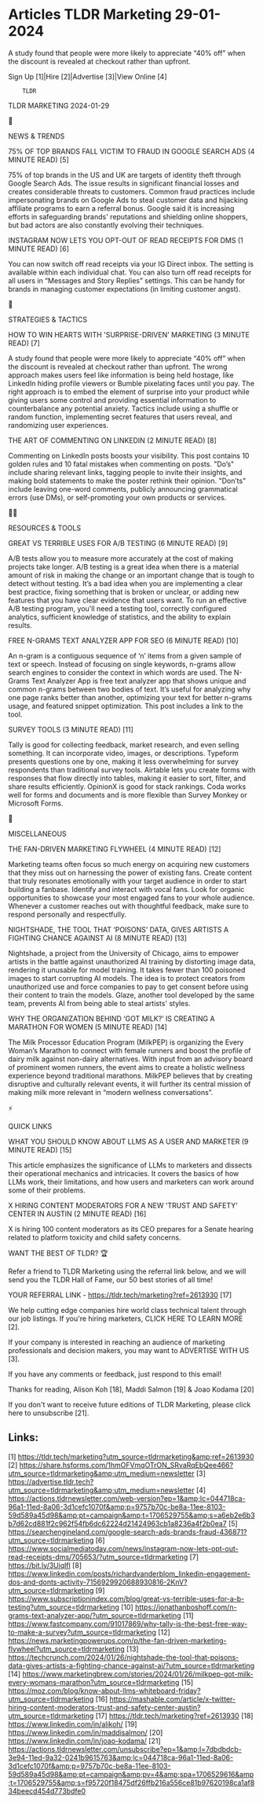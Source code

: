 # Articles TLDR Marketing 29-01-2024

A study found that people were more likely to appreciate “40% off”
when the discount is revealed at checkout rather than upfront.  

Sign Up [1]|Hire [2]|Advertise [3]|View Online [4] 

		TLDR 

TLDR MARKETING 2024-01-29

📱 

NEWS & TRENDS

 75% OF TOP BRANDS FALL VICTIM TO FRAUD IN GOOGLE SEARCH ADS (4 MINUTE
READ) [5] 

 75% of top brands in the US and UK are targets of identity theft
through Google Search Ads. The issue results in significant financial
losses and creates considerable threats to customers. Common fraud
practices include impersonating brands on Google Ads to steal customer
data and hijacking affiliate programs to earn a referral bonus. Google
said it is increasing efforts in safeguarding brands' reputations and
shielding online shoppers, but bad actors are also constantly evolving
their techniques. 

 INSTAGRAM NOW LETS YOU OPT-OUT OF READ RECEIPTS FOR DMS (1 MINUTE
READ) [6] 

 You can now switch off read receipts via your IG Direct inbox. The
setting is available within each individual chat. You can also turn
off read receipts for all users in “Messages and Story Replies”
settings. This can be handy for brands in managing customer
expectations (in limiting customer angst). 

🚀 

STRATEGIES & TACTICS

 HOW TO WIN HEARTS WITH 'SURPRISE-DRIVEN' MARKETING (3 MINUTE READ)
[7] 

 A study found that people were more likely to appreciate “40%
off” when the discount is revealed at checkout rather than upfront.
The wrong approach makes users feel like information is being held
hostage, like LinkedIn hiding profile viewers or Bumble pixelating
faces until you pay. The right approach is to embed the element of
surprise into your product while giving users some control and
providing essential information to counterbalance any potential
anxiety. Tactics include using a shuffle or random function,
implementing secret features that users reveal, and randomizing user
experiences. 

 THE ART OF COMMENTING ON LINKEDIN (2 MINUTE READ) [8] 

 Commenting on LinkedIn posts boosts your visibility. This post
contains 10 golden rules and 10 fatal mistakes when commenting on
posts. "Do’s" include sharing relevant links, tagging people to
invite their insights, and making bold statements to make the poster
rethink their opinion. "Don’ts" include leaving one-word comments,
publicly announcing grammatical errors (use DMs), or self-promoting
your own products or services. 

🧑‍💻 

RESOURCES & TOOLS

 GREAT VS TERRIBLE USES FOR A/B TESTING (6 MINUTE READ) [9] 

 A/B tests allow you to measure more accurately at the cost of making
projects take longer. A/B testing is a great idea when there is a
material amount of risk in making the change or an important change
that is tough to detect without testing. It’s a bad idea when you
are implementing a clear best practice, fixing something that is
broken or unclear, or adding new features that you have clear evidence
that users want. To run an effective A/B testing program, you'll need
a testing tool, correctly configured analytics, sufficient knowledge
of statistics, and the ability to explain results. 

 FREE N-GRAMS TEXT ANALYZER APP FOR SEO (6 MINUTE READ) [10] 

 An n-gram is a contiguous sequence of ‘n’ items from a given
sample of text or speech. Instead of focusing on single keywords,
n-grams allow search engines to consider the context in which words
are used. The N-Grams Text Analyzer App is free text analyzer app that
shows unique and common n-grams between two bodies of text. It’s
useful for analyzing why one page ranks better than another,
optimizing your text for better n-grams usage, and featured snippet
optimization. This post includes a link to the tool. 

 SURVEY TOOLS (3 MINUTE READ) [11] 

 Tally is good for collecting feedback, market research, and even
selling something. It can incorporate video, images, or descriptions.
Typeform presents questions one by one, making it less overwhelming
for survey respondents than traditional survey tools. Airtable lets
you create forms with responses that flow directly into tables, making
it easier to sort, filter, and share results efficiently. OpinionX is
good for stack rankings. Coda works well for forms and documents and
is more flexible than Survey Monkey or Microsoft Forms. 

🎁 

MISCELLANEOUS

 THE FAN-DRIVEN MARKETING FLYWHEEL (4 MINUTE READ) [12] 

 Marketing teams often focus so much energy on acquiring new customers
that they miss out on harnessing the power of existing fans. Create
content that truly resonates emotionally with your target audience in
order to start building a fanbase. Identify and interact with vocal
fans. Look for organic opportunities to showcase your most engaged
fans to your whole audience. Whenever a customer reaches out with
thoughtful feedback, make sure to respond personally and respectfully.


 NIGHTSHADE, THE TOOL THAT ‘POISONS’ DATA, GIVES ARTISTS A
FIGHTING CHANCE AGAINST AI (8 MINUTE READ) [13] 

 Nightshade, a project from the University of Chicago, aims to empower
artists in the battle against unauthorized AI training by distorting
image data, rendering it unusable for model training. It takes fewer
than 100 poisoned images to start corrupting AI models. The idea is to
protect creators from unauthorized use and force companies to pay to
get consent before using their content to train the models. Glaze,
another tool developed by the same team, prevents AI from being able
to steal artists' styles. 

 WHY THE ORGANIZATION BEHIND ‘GOT MILK?’ IS CREATING A MARATHON
FOR WOMEN (5 MINUTE READ) [14] 

 The Milk Processor Education Program (MilkPEP) is organizing the
Every Woman’s Marathon to connect with female runners and boost the
profile of dairy milk against non-dairy alternatives. With input from
an advisory board of prominent women runners, the event aims to create
a holistic wellness experience beyond traditional marathons. MilkPEP
believes that by creating disruptive and culturally relevant events,
it will further its central mission of making milk more relevant in
“modern wellness conversations”. 

⚡ 

QUICK LINKS

 WHAT YOU SHOULD KNOW ABOUT LLMS AS A USER AND MARKETER (9 MINUTE
READ) [15] 

 This article emphasizes the significance of LLMs to marketers and
dissects their operational mechanics and intricacies. It covers the
basics of how LLMs work, their limitations, and how users and
marketers can work around some of their problems. 

 X HIRING CONTENT MODERATORS FOR A NEW 'TRUST AND SAFETY' CENTER IN
AUSTIN (2 MINUTE READ) [16] 

 X is hiring 100 content moderators as its CEO prepares for a Senate
hearing related to platform toxicity and child safety concerns. 

WANT THE BEST OF TLDR? 🏆

Refer a friend to TLDR Marketing using the referral link below, and we
will send you the TLDR Hall of Fame, our 50 best stories of all time!

YOUR REFERRAL LINK - https://tldr.tech/marketing?ref=2613930 [17]

 We help cutting edge companies hire world class technical talent
through our job listings. If you're hiring marketers, CLICK HERE TO
LEARN MORE [2]. 

If your company is interested in reaching an audience of marketing
professionals and decision makers, you may want to ADVERTISE WITH US
[3]. 

If you have any comments or feedback, just respond to this email! 

Thanks for reading, 
Alison Koh [18], Maddi Salmon [19] & Joao Kodama [20] 

If you don't want to receive future editions of TLDR Marketing,
please click here to unsubscribe [21]. 

 

Links:
------
[1] https://tldr.tech/marketing?utm_source=tldrmarketing&amp;ref=2613930
[2] https://share.hsforms.com/1hmOFVmqOTrON_SRvaRqEbQee466?utm_source=tldrmarketing&amp;utm_medium=newsletter
[3] https://advertise.tldr.tech?utm_source=tldrmarketing&amp;utm_medium=newsletter
[4] https://actions.tldrnewsletter.com/web-version?ep=1&amp;lc=044718ca-96a1-11ed-8a06-3d1cefc1070f&amp;p=9757b70c-be8a-11ee-8103-59d589a45d98&amp;pt=campaign&amp;t=1706529755&amp;s=a6eb2e6b3b7d62cd881f2c962f54fb6dc62224d21424963cb1a8236a4f2b0ea7
[5] https://searchengineland.com/google-search-ads-brands-fraud-436871?utm_source=tldrmarketing
[6] https://www.socialmediatoday.com/news/instagram-now-lets-opt-out-read-receipts-dms/705653/?utm_source=tldrmarketing
[7] https://bit.ly/3Uiqlfl
[8] https://www.linkedin.com/posts/richardvanderblom_linkedin-engagement-dos-and-donts-activity-7156929920688930816-2KnV?utm_source=tldrmarketing
[9] https://www.subscriptionindex.com/blog/great-vs-terrible-uses-for-a-b-testing?utm_source=tldrmarketing
[10] https://jonathanboshoff.com/n-grams-text-analyzer-app/?utm_source=tldrmarketing
[11] https://www.fastcompany.com/91017869/why-tally-is-the-best-free-way-to-make-a-survey?utm_source=tldrmarketing
[12] https://news.marketingpowerups.com/p/the-fan-driven-marketing-flywheel?utm_source=tldrmarketing
[13] https://techcrunch.com/2024/01/26/nightshade-the-tool-that-poisons-data-gives-artists-a-fighting-chance-against-ai/?utm_source=tldrmarketing
[14] https://www.marketingbrew.com/stories/2024/01/26/milkpep-got-milk-every-womans-marathon?utm_source=tldrmarketing
[15] https://moz.com/blog/know-about-llms-whiteboard-friday?utm_source=tldrmarketing
[16] https://mashable.com/article/x-twitter-hiring-content-moderators-trust-and-safety-center-austin?utm_source=tldrmarketing
[17] https://tldr.tech/marketing?ref=2613930
[18] https://www.linkedin.com/in/alikoh/
[19] https://www.linkedin.com/in/maddisalmon/
[20] https://www.linkedin.com/in/joao-kodama/
[21] https://actions.tldrnewsletter.com/unsubscribe?ep=1&amp;l=7dbdbdcb-3e94-11ed-9a32-0241b9615763&amp;lc=044718ca-96a1-11ed-8a06-3d1cefc1070f&amp;p=9757b70c-be8a-11ee-8103-59d589a45d98&amp;pt=campaign&amp;pv=4&amp;spa=1706529616&amp;t=1706529755&amp;s=f95720f18475df26ffb216a556ce81b97620198ca1af834beecd454d773bdfe0